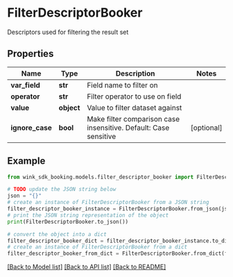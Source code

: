 # FilterDescriptorBooker

Descriptors used for filtering the result set

## Properties

Name | Type | Description | Notes
------------ | ------------- | ------------- | -------------
**var_field** | **str** | Field name to filter on | 
**operator** | **str** | Filter operator to use on field | 
**value** | **object** | Value to filter dataset against | 
**ignore_case** | **bool** | Make filter comparison case insensitive. Default: Case sensitive  | [optional] 

## Example

```python
from wink_sdk_booking.models.filter_descriptor_booker import FilterDescriptorBooker

# TODO update the JSON string below
json = "{}"
# create an instance of FilterDescriptorBooker from a JSON string
filter_descriptor_booker_instance = FilterDescriptorBooker.from_json(json)
# print the JSON string representation of the object
print(FilterDescriptorBooker.to_json())

# convert the object into a dict
filter_descriptor_booker_dict = filter_descriptor_booker_instance.to_dict()
# create an instance of FilterDescriptorBooker from a dict
filter_descriptor_booker_from_dict = FilterDescriptorBooker.from_dict(filter_descriptor_booker_dict)
```
[[Back to Model list]](../README.md#documentation-for-models) [[Back to API list]](../README.md#documentation-for-api-endpoints) [[Back to README]](../README.md)


